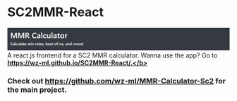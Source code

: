 # SC2MMR-React
![](https://github.com/wz-ml/SC2MMR-React/blob/gh-pages/logo.png?raw=true)
A react.js frontend for a SC2 MMR calculator. Wanna use the app? Go to 
<b>https://wz-ml.github.io/SC2MMR-React/.</b>

### Check out https://github.com/wz-ml/MMR-Calculator-Sc2 for the main project.
